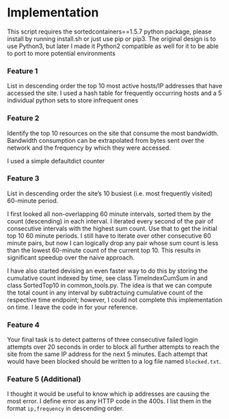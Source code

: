 # Implementation

This script requires the sortedcontainers==1.5.7 python package, please install by running install.sh or just use pip or pip3. 
The original design is to use Python3, but later I made it Python2 compatible as well for it to be able to port to more potential environments

### Feature 1 
List in descending order the top 10 most active hosts/IP addresses that have accessed the site.
I used a hash table for frequently occurring hosts and a 5 individual python sets to store infrequent ones 

### Feature 2 
Identify the top 10 resources on the site that consume the most bandwidth. Bandwidth consumption can be extrapolated from bytes sent over the network and the frequency by which they were accessed.

I used a simple defaultdict counter

### Feature 3 
List in descending order the site’s 10 busiest (i.e. most frequently visited) 60-minute period.

I first looked all non-overlapping 60 minute intervals, sorted them  by the count (descending) in each interval. I iterated every second of the pair of consecutive intervals with the highest sum count. Use that to get the initial top 10 60 minute periods. I still have to iterate over other consecutive 60 minute pairs, but now I can logically drop any pair whose sum count is less than the lowest 60-minute count of the current top 10. This results in significant speedup over the naive approach. 

I have also started devising an even faster way to do this by storing the cumulative count indexed by time, see class TimeIndexCumSum in and class SortedTop10 in common_tools.py. The idea is that we can compute the total count in any interval by subtractuing cumulative count of the respective time endpoint; however, I could not complete this implementation on time. I leave the code in for your reference. 

### Feature 4 
Your final task is to detect patterns of three consecutive failed login attempts over 20 seconds in order to block all further attempts to reach the site from the same IP address for the next 5 minutes. Each attempt that would have been blocked should be written to a log file named `blocked.txt`.

### Feature 5 (Additional)
I thought it would be useful to know which ip addresses are causing the most error. I define error as any HTTP code in the 400s. I list them in the format `ip,frequency` in descending order.




